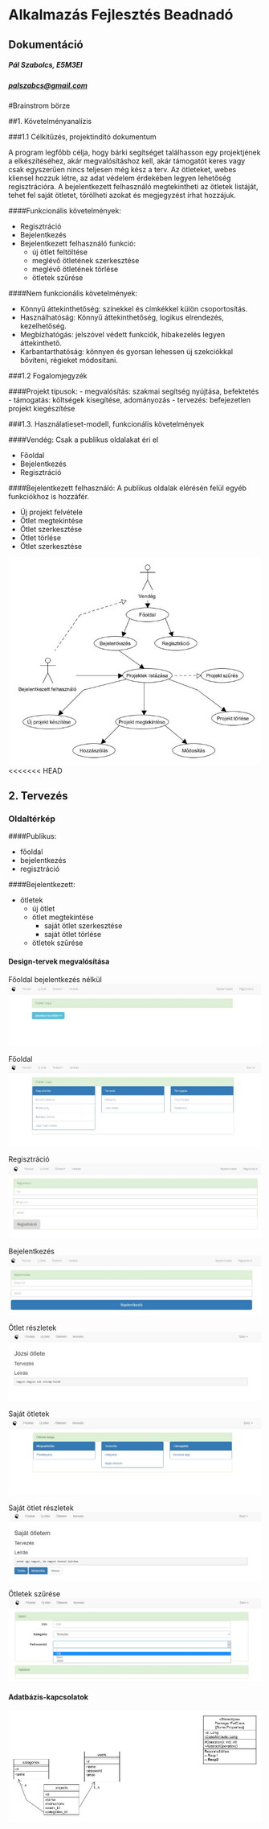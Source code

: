 # Alkalmazás Fejlesztés Beadnadó
## Dokumentáció

##### Pál Szabolcs, E5M3EI
##### palszabcs@gmail.com

#Brainstrom börze

##1. Követelményanalízis

###1.1 Célkitűzés, projektindító dokumentum

A program legfőbb célja, hogy bárki segítséget találhasson egy projektjének a elkészítéséhez, akár megvalósításhoz kell, akár támogatót keres vagy csak egyszerűen nincs teljesen még kész a terv.
Az ötleteket, webes kliensel hozzuk létre, az adat védelem érdekében legyen lehetőség regisztrációra. A bejelentkezett felhasználó megtekintheti az ötletek listáját, tehet fel saját ötletet, törölheti azokat és megjegyzést írhat hozzájuk.

####Funkcionális követelmények:

- Regisztráció
- Bejelentkezés
- Bejelentkezett felhasználó funkció:
    - új ötlet feltöltése
    - meglévő ötletének szerkesztése
    - meglévő ötletének törlése
    - ötletek szűrése

####Nem funkcionális követelmények:

- Könnyű áttekinthetőség: színekkel és címkékkel külön csoportosítás.
- Használhatóság: Könnyű áttekinthetőség, logikus elrendezés, kezelhetőség.
- Megbízhatógás: jelszóvel védett funkciók, hibakezelés legyen áttekinthető.
- Karbantarthatóság: könnyen és gyorsan lehessen új szekciókkal bővíteni, régieket módosítani.

###1.2 Fogalomjegyzék

####Projekt típusok:
    - megvalósítás: szakmai segítség nyújtása, befektetés
    - támogatás: költségek kisegítése, adományozás
    - tervezés: befejezetlen projekt kiegészítése

###1.3. Használatieset-modell, funkcionális követelmények

####Vendég: Csak a publikus oldalakat éri el

- Főoldal
- Bejelentkezés
- Regisztráció

####Bejelentkezett felhasználó: A publikus oldalak elérésén felül egyéb funkciókhoz is hozzáfér.

- Új projekt felvétele
- Ötlet megtekintése
- Ötlet szerkesztése
- Ötlet törlése
- Ötlet szerkesztése

![](docs/images/umlproject.jpg)
<<<<<<< HEAD

## 2. Tervezés

### Oldaltérkép

####Publikus:

- főoldal
- bejelentkezés
- regisztráció

####Bejelentkezett:

- ötletek
  - új ötlet
  - ötlet megtekintése
    - saját ötlet szerkesztése
    - saját ötlet törlése
  - ötletek szűrése

#### Design-tervek megvalósítása

Főoldal bejelentkezés nélkül
![Főoldal](docs/images/design01.jpg)

Főoldal
![Főoldal](docs/images/design04.jpg)

Regisztráció
![Regisztráció](docs/images/design02.jpg)

Bejelentkezés
![Bejelentkezés](docs/images/design03.jpg)

Ötlet részletek
![Ötlet](docs/images/design05.jpg)

Saját ötletek
![Saját ötlet](docs/images/design06.jpg)

Saját ötlet részletek
![Saját ötlet részletek](docs/images/design07.jpg)

Ötletek szűrése
![Ötletek szűrése](docs/images/design08.jpg)


#### Adatbázis-kapcsolatok

![Adatbázis-kapcsolatok](docs/images/database.jpg)
